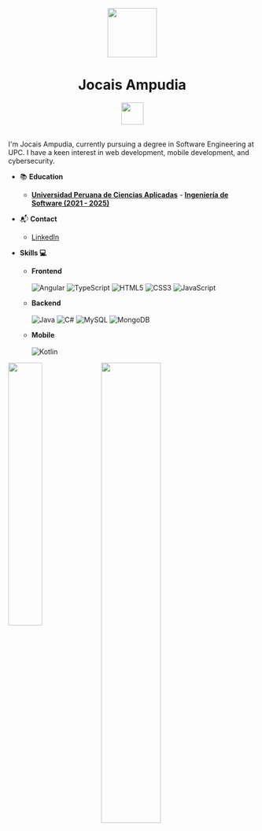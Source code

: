 <div align="center">
  <img src="https://github.com/Anmol-Baranwal/Cool-GIFs-For-GitHub/assets/74038190/b3fef2db-e671-4610-bb84-1d65533dc5fb" width="100">
  <h1>Jocais Ampudia</h1><img src="https://user-images.githubusercontent.com/74038190/214644152-52f47eb3-5e31-4f47-8758-05c9468d5596.gif" width="45">
<br><br>

</div>

<!--
**IsaacAmp24/IsaacAmp24** is a ✨ _special_ ✨ repository because its `README.md` (this file) appears on your GitHub profile.

Here are some ideas to get you started:

- 🔭 I’m currently working on ...
- 🌱 I’m currently learning ...
- 👯 I’m looking to collaborate on ...
- 🤔 I’m looking for help with ...
- 💬 Ask me about ...
- 📫 How to reach me: ...
- 😄 Pronouns: ...
- ⚡ Fun fact: ...
-->

I'm Jocais Ampudia, currently pursuing a degree in Software Engineering at UPC. I have a keen interest in web development, mobile development, and cybersecurity.

- 📚 **Education**

  - **[Universidad Peruana de Ciencias Aplicadas](https://www.upc.edu.pe)** - **[Ingeniería de Software (2021 - 2025)](https://pregrado.upc.edu.pe/facultad-de-ingenieria/ingenieria-de-software/)**

- 📬 **Contact**

  - [LinkedIn](https://www.linkedin.com/in/jos%C3%A9-carlos-isaac-ampudia-flores-6b7899274)

- **Skills 💻**
  - **Frontend** <br><br>
     ![Angular](https://img.shields.io/badge/angular-%23DD0031.svg?style=for-the-badge&logo=angular&logoColor=white)
     ![TypeScript](https://img.shields.io/badge/typescript-%23007ACC.svg?style=for-the-badge&logo=typescript&logoColor=white)
     ![HTML5](https://img.shields.io/badge/html5-%23E34F26.svg?style=for-the-badge&logo=html5&logoColor=white)
     ![CSS3](https://img.shields.io/badge/css3-%231572B6.svg?style=for-the-badge&logo=css3&logoColor=white)
     ![JavaScript](https://img.shields.io/badge/javascript-%23323330.svg?style=for-the-badge&logo=javascript&logoColor=%23F7DF1E)

  - **Backend** <br><br>
     ![Java](https://img.shields.io/badge/java-%23ED8B00.svg?style=for-the-badge&logo=openjdk&logoColor=white)
     ![C#](https://img.shields.io/badge/c%23-%23239120.svg?style=for-the-badge&logo=csharp&logoColor=white)
     ![MySQL](https://img.shields.io/badge/mysql-4479A1.svg?style=for-the-badge&logo=mysql&logoColor=white)
     ![MongoDB](https://img.shields.io/badge/MongoDB-%234ea94b.svg?style=for-the-badge&logo=mongodb&logoColor=white)
    
  - **Mobile** <br><br>
     ![Kotlin](https://img.shields.io/badge/kotlin-%237F52FF.svg?style=for-the-badge&logo=kotlin&logoColor=white)
    
<div>
  <img src="https://github-readme-stats.vercel.app/api/top-langs/?username=IsaacAmp24&layout=compact&theme=tokyonight" align="left" width="37%">
  <img src="https://github-readme-stats.vercel.app/api?username=IsaacAmp24&show_icons=true&theme=tokyonight&rank_icon=github" align="left" width="49%">
</div>

